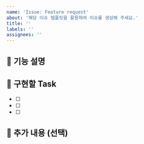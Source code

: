 ```yaml
---
name: 'Issue: Feature request'
about: '해당 이슈 템플릿을 활용하여 이슈를 생성해 주세요.'
title: ''
labels: ''
assignees: ''
---
```


## 🚀 기능 설명

<!-- 어떤 기능을 추가하거나 개선하고 싶은지 설명해주세요. -->

## 📌 구현할 Task

- [ ]
- [ ]
- [ ]

## 📎 추가 내용 (선택)

<!-- 스크린샷, 참고 링크, 기타 관련 정보가 있다면 추가해주세요. -->
